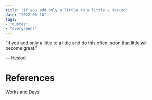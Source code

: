 ```yaml
---
title: "If you add only a little to a little — Hesiod"
date: "2022-06-16"
tags:
- "quotes"
- "evergreens"
---
```


"If you add only a little to a little and do this often, soon that little will become great."

— Hesiod

# References

Works and Days